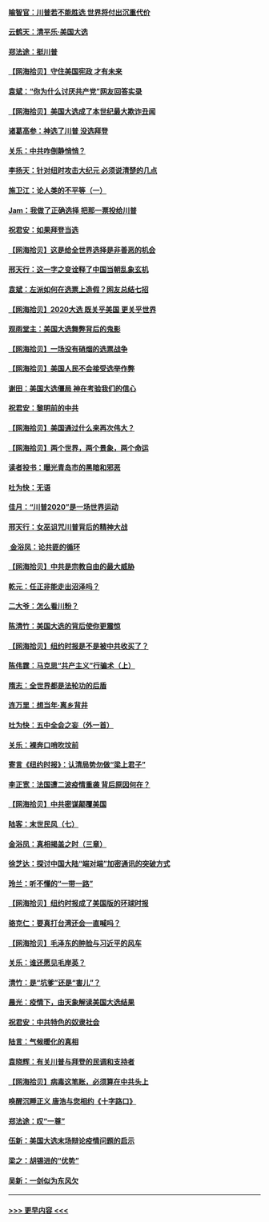 #### [喻智官：川普若不能胜选 世界将付出沉重代价](../pages/nsc993/n12541352.md?t=11120102) 
#### [云鹤天：清平乐‧美国大选](../pages/nsc993/n12540916.md?t=11120102) 
#### [郑法途：挺川普](../pages/nsc993/n12540898.md?t=11120102) 
#### [【网海拾贝】守住美国宪政 才有未来](../pages/nsc993/n12540423.md?t=11120102) 
#### [袁斌：“你为什么讨厌共产党”网友回答实录](../pages/nsc993/n12540208.md?t=11120102) 
#### [【网海拾贝】美国大选成了本世纪最大欺诈丑闻](../pages/nsc993/n12538029.md?t=11120102) 
#### [诸葛高参：神选了川普 没选拜登](../pages/nsc993/n12537664.md?t=11120102) 
#### [关乐：中共咋倒静悄悄？](../pages/nsc993/n12537615.md?t=11120102) 
#### [李扬天：针对纽时攻击大纪元 必须说清楚的几点](../pages/nsc993/n12536001.md?t=11120102) 
#### [施卫江：论人类的不平等（一）](../pages/nsc993/n12535700.md?t=11120102) 
#### [Jam：我做了正确选择 把那一票投给川普](../pages/nsc993/n12535743.md?t=11120102) 
#### [祝君安：如果拜登当选](../pages/nsc993/n12535726.md?t=11120102) 
#### [【网海拾贝】这是给全世界选择是非善恶的机会](../pages/nsc993/n12535061.md?t=11120102) 
#### [邢天行：这一字之变诠释了中国当朝乱象玄机](../pages/nsc993/n12533446.md?t=11120102) 
#### [袁斌：左派如何在选票上造假？网友总结七招](../pages/nsc993/n12533180.md?t=11120102) 
#### [【网海拾贝】2020大选 既关乎美国 更关乎世界](../pages/nsc993/n12533161.md?t=11120102) 
#### [观雨堂主：美国大选舞弊背后的鬼影](../pages/nsc993/n12533153.md?t=11120102) 
#### [【网海拾贝】一场没有硝烟的选票战争](../pages/nsc993/n12531883.md?t=11120102) 
#### [【网海拾贝】美国人民不会接受选举作弊](../pages/nsc993/n12528850.md?t=11120102) 
#### [谢田：美国大选僵局 神在考验我们的信心](../pages/nsc993/n12527932.md?t=11120102) 
#### [祝君安：黎明前的中共](../pages/nsc993/n12524071.md?t=11120102) 
#### [【网海拾贝】美国通过什么来再次伟大？](../pages/nsc993/n12523844.md?t=11120102) 
#### [【网海拾贝】两个世界，两个景象，两个命运](../pages/nsc993/n12521419.md?t=11120102) 
#### [读者投书：曝光青岛市的黑暗和邪恶](../pages/nsc993/n12520988.md?t=11120102) 
#### [吐为快：无语](../pages/nsc993/n12518588.md?t=11120102) 
#### [佳月：“川普2020”是一场世界运动](../pages/nsc993/n12518581.md?t=11120102) 
#### [邢天行：女巫诅咒川普背后的精神大战](../pages/nsc993/n12517257.md?t=11120102) 
#### [ 金浴凤：论共匪的循环](../pages/nsc993/n12517133.md?t=11120102) 
#### [【网海拾贝】中共是宗教自由的最大威胁](../pages/nsc993/n12516879.md?t=11120102) 
#### [乾元：任正非能走出沼泽吗？](../pages/nsc993/n12515831.md?t=11120102) 
#### [二大爷：怎么看川粉？](../pages/nsc993/n12515820.md?t=11120102) 
#### [陈清竹：美国大选的背后使你更震惊](../pages/nsc993/n12515589.md?t=11120102) 
#### [【网海拾贝】纽约时报是不是被中共收买了？](../pages/nsc993/n12515122.md?t=11120102) 
#### [陈伟霆：马克思“共产主义”行骗术（上）](../pages/nsc993/n12510217.md?t=11120102) 
#### [隋志：全世界都是法轮功的后盾](../pages/nsc993/n12510636.md?t=11120102) 
#### [连万里：想当年‧离乡背井](../pages/nsc993/n12510623.md?t=11120102) 
#### [吐为快：五中全会之妄（外一首）](../pages/nsc993/n12510470.md?t=11120102) 
#### [关乐：裸奔口哨吹坟前](../pages/nsc993/n12510403.md?t=11120102) 
#### [寄言《纽约时报》：认清局势勿做“梁上君子”](../pages/nsc993/n12510042.md?t=11120102) 
#### [李正宽：法国遭二波疫情重袭 背后原因何在？](../pages/nsc993/n12509971.md?t=11120102) 
#### [【网海拾贝】中共密谋颠覆美国](../pages/nsc993/n12509816.md?t=11120102) 
#### [陆客：末世民风（七）](../pages/nsc993/n12507822.md?t=11120102) 
#### [金浴凤：真相揭盖之时（三章）](../pages/nsc993/n12507804.md?t=11120102) 
#### [徐芝达：探讨中国大陆“端对端”加密通讯的突破方式](../pages/nsc993/n12507682.md?t=11120102) 
#### [玲兰：听不懂的“一带一路”](../pages/nsc993/n12507669.md?t=11120102) 
#### [【网海拾贝】纽约时报成了美国版的环球时报](../pages/nsc993/n12507053.md?t=11120102) 
#### [骆克仁：要真打台湾还会一直喊吗？](../pages/nsc993/n12506843.md?t=11120102) 
#### [【网海拾贝】毛泽东的肿脸与习近平的风车](../pages/nsc993/n12504537.md?t=11120102) 
#### [关乐：谁还愿见毛岸英？](../pages/nsc993/n12503866.md?t=11120102) 
#### [清竹：是“坑爹”还是“害儿”？](../pages/nsc993/n12503034.md?t=11120102) 
#### [晨光：疫情下，由天象解读美国大选结果](../pages/nsc993/n12502536.md?t=11120102) 
#### [祝君安：中共特色的奴隶社会](../pages/nsc993/n12501529.md?t=11120102) 
#### [陆言：气候暖化的真相](../pages/nsc993/n12501183.md?t=11120102) 
#### [袁晓辉：有关川普与拜登的民调和支持者](../pages/nsc993/n12500433.md?t=11120102) 
#### [【网海拾贝】病毒这笔账，必须算在中共头上](../pages/nsc993/n12500320.md?t=11120102) 
#### [唤醒沉睡正义 唐浩与您相约《十字路口》](../pages/nsc993/n12497980.md?t=11120102) 
#### [郑法途：叹“一尊”](../pages/nsc993/n12498837.md?t=11120102) 
#### [伍新：美国大选末场辩论疫情问题的启示](../pages/nsc993/n12498829.md?t=11120102) 
#### [梁之：胡锡进的“优势”](../pages/nsc993/n12498780.md?t=11120102) 
#### [吴新：一剑似为东风欠](../pages/nsc993/n12498772.md?t=11120102) 

----
#### [ >>> 更早内容 <<< ](../indexes/nsc993-earlier.md)
